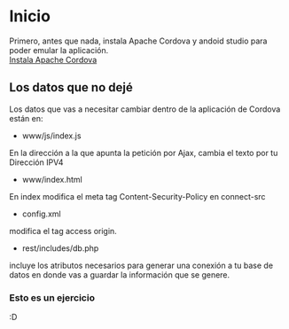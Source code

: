 # Inicio

Primero, antes que nada, instala Apache Cordova y andoid studio para poder emular la aplicación.
<br>
[Instala Apache Cordova](https://cordova.apache.org/docs/en/latest)

## Los datos que no dejé

Los datos que vas a necesitar cambiar dentro de la aplicación de Cordova están en:

* www/js/index.js

En la dirección a la que apunta la petición por Ajax, cambia el texto por tu Dirección IPV4

* www/index.html

En index modifica el meta tag Content-Security-Policy en connect-src

* config.xml

modifica el tag access origin.

* rest/includes/db.php

incluye los atributos necesarios para generar una conexión a tu base de datos en donde vas a guardar la información que se genere.

### Esto es un ejercicio
:D
